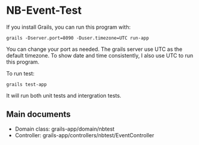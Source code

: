 # NB-Event-Test
If you install Grails, you can run this program with:

`grails -Dserver.port=8090 -Duser.timezone=UTC run-app`

You can change your port as needed. The grails server use UTC as the default timezone. To show date and time consistently, I also use UTC to run this program.

To run test:

`grails test-app`

It will run both unit tests and intergration tests.

## Main documents
- Domain class: grails-app/domain/nbtest
- Controller: grails-app/controllers/nbtest/EventController

